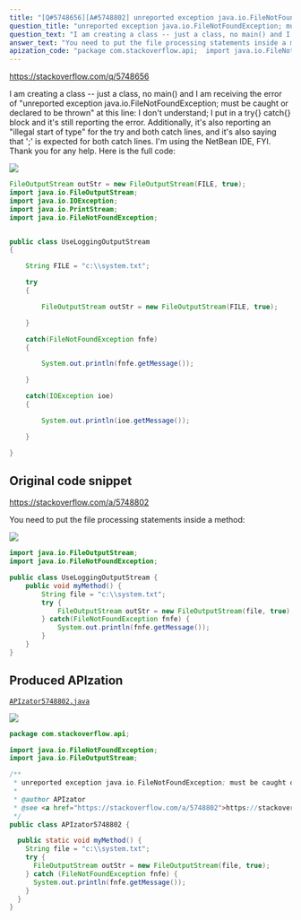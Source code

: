 ```yaml
---
title: "[Q#5748656][A#5748802] unreported exception java.io.FileNotFoundException; must be caught or declared to be thrown"
question_title: "unreported exception java.io.FileNotFoundException; must be caught or declared to be thrown"
question_text: "I am creating a class -- just a class, no main() and I am receiving the error of \"unreported exception java.io.FileNotFoundException; must be caught or declared to be thrown\" at this line: I don't understand; I put in a try{} catch{} block and it's still reporting the error. Additionally, it's also reporting an \"illegal start of type\" for the try and both catch lines, and it's also saying that ';' is expected for both catch lines. I'm using the NetBean IDE, FYI. Thank you for any help. Here is the full code:"
answer_text: "You need to put the file processing statements inside a method:"
apization_code: "package com.stackoverflow.api;  import java.io.FileNotFoundException; import java.io.FileOutputStream;  /**  * unreported exception java.io.FileNotFoundException; must be caught or declared to be thrown  *  * @author APIzator  * @see <a href=\"https://stackoverflow.com/a/5748802\">https://stackoverflow.com/a/5748802</a>  */ public class APIzator5748802 {    public static void myMethod() {     String file = \"c:\\\\system.txt\";     try {       FileOutputStream outStr = new FileOutputStream(file, true);     } catch (FileNotFoundException fnfe) {       System.out.println(fnfe.getMessage());     }   } }"
---
```


https://stackoverflow.com/q/5748656

I am creating a class -- just a class, no main() and I am receiving the error of &quot;unreported exception java.io.FileNotFoundException; must be caught or declared to be thrown&quot; at this line:
I don&#x27;t understand; I put in a try{} catch{} block and it&#x27;s still reporting the error.
Additionally, it&#x27;s also reporting an &quot;illegal start of type&quot; for the try and both catch lines, and it&#x27;s also saying that &#x27;;&#x27; is expected for both catch lines.
I&#x27;m using the NetBean IDE, FYI.
Thank you for any help.
Here is the full code:


<div class="code-logo"><img src="/stackoverflow.png" /></div>

```java
FileOutputStream outStr = new FileOutputStream(FILE, true);
import java.io.FileOutputStream;
import java.io.IOException;
import java.io.PrintStream;
import java.io.FileNotFoundException;


public class UseLoggingOutputStream 
{

    String FILE = "c:\\system.txt";

    try
    {

        FileOutputStream outStr = new FileOutputStream(FILE, true);

    }

    catch(FileNotFoundException fnfe)
    {

        System.out.println(fnfe.getMessage());

    }

    catch(IOException ioe)
    {

        System.out.println(ioe.getMessage());

    }

}
```


## Original code snippet

https://stackoverflow.com/a/5748802

You need to put the file processing statements inside a method:

<div class="code-logo"><img src="/stackoverflow.png" /></div>

```java
import java.io.FileOutputStream;
import java.io.FileNotFoundException;

public class UseLoggingOutputStream {
    public void myMethod() {
        String file = "c:\\system.txt";
        try {
            FileOutputStream outStr = new FileOutputStream(file, true);
        } catch(FileNotFoundException fnfe) { 
            System.out.println(fnfe.getMessage());
        } 
    }
}
```

## Produced APIzation

[`APIzator5748802.java`](https://github.com/pasqualesalza/apization-temp/raw/main/data/search/APIzator5748802.java)

<div class="code-logo"><img src="/apizator.png" /></div>

```java
package com.stackoverflow.api;

import java.io.FileNotFoundException;
import java.io.FileOutputStream;

/**
 * unreported exception java.io.FileNotFoundException; must be caught or declared to be thrown
 *
 * @author APIzator
 * @see <a href="https://stackoverflow.com/a/5748802">https://stackoverflow.com/a/5748802</a>
 */
public class APIzator5748802 {

  public static void myMethod() {
    String file = "c:\\system.txt";
    try {
      FileOutputStream outStr = new FileOutputStream(file, true);
    } catch (FileNotFoundException fnfe) {
      System.out.println(fnfe.getMessage());
    }
  }
}

```